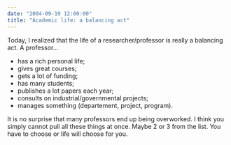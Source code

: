 ```yaml
---
date: "2004-09-19 12:00:00"
title: "Academic life: a balancing act"
---
```




Today, I realized that the life of a researcher/professor is really a balancing act. A professor&hellip;

- has a rich personal life;
- gives great courses;
- gets a lot of funding;
- has many students;
- publishes a lot papers each year;
- consults on industrial/governmental projects;
- manages something (departement, project, program).


It is no surprise that many professors end up being overworked. I think you simply cannot pull all these things at once. Maybe 2 or 3 from the list. You have to choose or life will choose for you.

